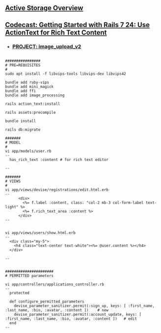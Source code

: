 
## [Active Storage Overview](https://guides.rubyonrails.org/active_storage_overview.html)

## [Codecast: Getting Started with Rails 7 24: Use ActionText for Rich Text Content](https://www.youtube.com/watch?v=o5vFR1u4qMw)
- ### [PROJECT: image_upload_v2](git@github.com:heidless-stillwater/image_upload_v2.git)
```

################
# PRE=REQUISITES
#
sudo apt install -f libvips-tools libvips-dev libvips42

bundle add ruby-vips
bundle add mini_magick
bundle add ffi
bundle add image_processing

rails action_text:install

rails assets:precompile

bundle install

rails db:migrate

#######
# MODEL
#
vi app/models/user.rb
--
  has_rich_text :content # for rich text editor

--

#######
# VIEWS
#
vi app/views/devise/registrations/edit.html.erb
--
      <div>
        <%= f.label :content, class: "col-2 mb-3 col-form-label text-light" %>
        <%= f.rich_text_area :content %> 
      </div>
--


vi app/views/users/show.html.erb
--
  <div class="my-5">
    <h4 class="text-center text-white"><%= @user.content %></h4>
  </div>

--


######################
# PERMITTED parameters

vi app/controllers/applications_controller.rb
--
  protected

  def configure_permitted_parameters
    devise_parameter_sanitizer.permit(:sign_up, keys: [ :first_name, :last_name, :bio, :avatar, :content ])    # new
    devise_parameter_sanitizer.permit(:account_update, keys: [ :first_name, :last_name, :bio, :avatar, :content ])   # edit
  end
--



```